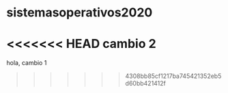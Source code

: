 # sistemasoperativos2020

<<<<<<< HEAD
cambio 2
=======
hola, cambio 1
>>>>>>> 4308bb85cf1217ba745421352eb5d60bb421412f
